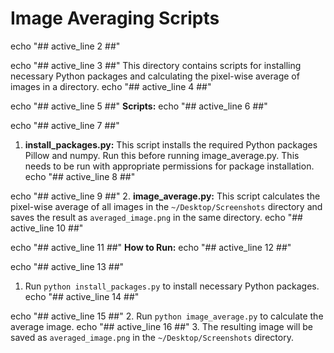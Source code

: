 # Image Averaging Scripts
echo "## active_line 2 ##"

echo "## active_line 3 ##"
This directory contains scripts for installing necessary Python packages and calculating the pixel-wise average of images in a directory.
echo "## active_line 4 ##"

echo "## active_line 5 ##"
**Scripts:**
echo "## active_line 6 ##"

echo "## active_line 7 ##"
1. **install_packages.py:** This script installs the required Python packages Pillow and numpy. Run this before running image_average.py. This needs to be run with appropriate permissions for package installation.
echo "## active_line 8 ##"

echo "## active_line 9 ##"
2. **image_average.py:** This script calculates the pixel-wise average of all images in the `~/Desktop/Screenshots` directory and saves the result as `averaged_image.png` in the same directory.
echo "## active_line 10 ##"

echo "## active_line 11 ##"
**How to Run:**
echo "## active_line 12 ##"

echo "## active_line 13 ##"
1. Run `python install_packages.py` to install necessary Python packages.
echo "## active_line 14 ##"

echo "## active_line 15 ##"
2. Run `python image_average.py` to calculate the average image.
echo "## active_line 16 ##"
3. The resulting image will be saved as `averaged_image.png` in the `~/Desktop/Screenshots` directory.
